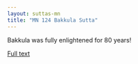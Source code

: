 ```yaml
---
layout: suttas-mn
title: "MN 124 Bakkula Sutta"
---
```


Bakkula was fully enlightened for 80 years!


[Full text](https://tipitaka.fandom.com/wiki/Bakkula_Sutta)  
